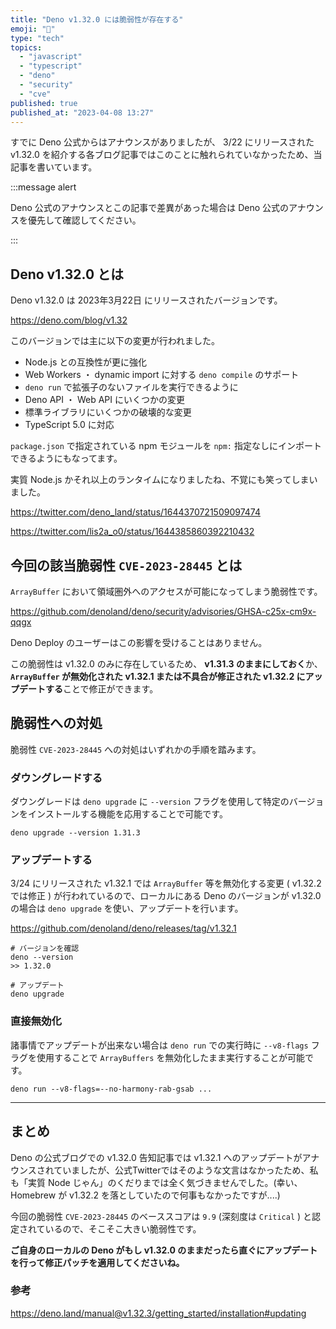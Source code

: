 ```yaml
---
title: "Deno v1.32.0 には脆弱性が存在する"
emoji: "🦕"
type: "tech"
topics:
  - "javascript"
  - "typescript"
  - "deno"
  - "security"
  - "cve"
published: true
published_at: "2023-04-08 13:27"
---
```


すでに Deno 公式からはアナウンスがありましたが、 3/22 にリリースされた v1.32.0 を紹介する各ブログ記事ではこのことに触れられていなかったため、当記事を書いています。

:::message alert

Deno 公式のアナウンスとこの記事で差異があった場合は Deno 公式のアナウンスを優先して確認してください。

:::

## Deno v1.32.0 とは

Deno v1.32.0 は 2023年3月22日 にリリースされたバージョンです。

https://deno.com/blog/v1.32

このバージョンでは主に以下の変更が行われました。

- Node.js との互換性が更に強化
- Web Workers ・ dynamic import に対する `deno compile` のサポート
- `deno run` で拡張子のないファイルを実行できるように
- Deno API ・ Web API にいくつかの変更
- 標準ライブラリにいくつかの破壊的な変更
- TypeScript 5.0 に対応

`package.json` で指定されている npm モジュールを `npm:` 指定なしにインポートできるようにもなってます。

実質 Node.js かそれ以上のランタイムになりましたね、不覚にも笑ってしまいました。

https://twitter.com/deno_land/status/1644370721509097474

https://twitter.com/lis2a_o0/status/1644385860392210432

## 今回の該当脆弱性 `CVE-2023-28445` とは

`ArrayBuffer` において領域圏外へのアクセスが可能になってしまう脆弱性です。

https://github.com/denoland/deno/security/advisories/GHSA-c25x-cm9x-qqgx

Deno Deploy のユーザーはこの影響を受けることはありません。

この脆弱性は v1.32.0 のみに存在しているため、 **v1.31.3 のままにしておく**か、 **`ArrayBuffer` が無効化された v1.32.1 または不具合が修正された v1.32.2 にアップデートする**ことで修正ができます。

## 脆弱性への対処

脆弱性 `CVE-2023-28445` への対処はいずれかの手順を踏みます。

### ダウングレードする

ダウングレードは `deno upgrade` に `--version` フラグを使用して特定のバージョンをインストールする機能を応用することで可能です。

```shell
deno upgrade --version 1.31.3
```

### アップデートする

3/24 にリリースされた v1.32.1 では `ArrayBuffer` 等を無効化する変更 ( v1.32.2 では修正 ) が行われているので、ローカルにある Deno のバージョンが v1.32.0 の場合は `deno upgrade` を使い、アップデートを行います。

https://github.com/denoland/deno/releases/tag/v1.32.1

```shell
# バージョンを確認
deno --version
>> 1.32.0

# アップデート
deno upgrade
```

### 直接無効化

諸事情でアップデートが出来ない場合は `deno run` での実行時に `--v8-flags` フラグを使用することで `ArrayBuffers` を無効化したまま実行することが可能です。

```shell
deno run --v8-flags=--no-harmony-rab-gsab ...
```

----

## まとめ

Deno の公式ブログでの v1.32.0 告知記事では v1.32.1 へのアップデートがアナウンスされていましたが、公式Twitterではそのような文言はなかったため、私も「実質 Node じゃん」のくだりまでは全く気づきませんでした。(幸い、 Homebrew が v1.32.2 を落としていたので何事もなかったですが....)

今回の脆弱性 `CVE-2023-28445` のベーススコアは `9.9` (深刻度は `Critical` ) と認定されているので、そこそこ大きい脆弱性です。

**ご自身のローカルの Deno がもし v1.32.0 のままだったら直ぐにアップデートを行って修正パッチを適用してくださいね。**

### 参考

https://deno.land/manual@v1.32.3/getting_started/installation#updating
